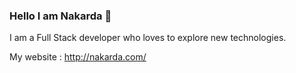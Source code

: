 ### Hello I am Nakarda 👋

<style>
  body {
    background-color: #RRGGBB;
  }
</style>

I am a Full Stack developer who loves to explore new technologies.

My website : http://nakarda.com/
<!--
**NakardaRichards/NakardaRichards** is a ✨ _special_ ✨ repository because its `README.md` (this file) appears on your GitHub profile.

Here are some ideas to get you started:

- 🔭 I’m currently working on ...
- 🌱 I’m currently learning ...
- 👯 I’m looking to collaborate on ...
- 🤔 I’m looking for help with ...
- 💬 Ask me about ...
- 📫 How to reach me: ...
- 😄 Pronouns: ...
- ⚡ Fun fact: ...
-->
